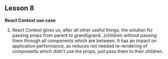 ## Lesson 8
**React Context use case**

1. React Context gives us, after all other useful things, the solution for passing props from parent to
grand(grand...)children without passing them through all components which are between. It has an impact on
application performance, as reduces not needed re-rendering of components which didn't use the props, just pass
them to their children.
